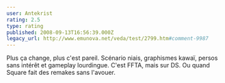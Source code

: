 ```yaml
---
user: Antekrist
rating: 2.5
type: rating
published: 2008-09-13T16:56:39.000Z
legacy_url: http://www.emunova.net/veda/test/2799.htm#comment-9987
---
```

Plus ça change, plus c'est pareil. Scénario niais, graphismes kawaï, persos sans intérêt et gameplay lourdingue. C'est FFTA, mais sur DS. Ou quand Square fait des remakes sans l'avouer.
